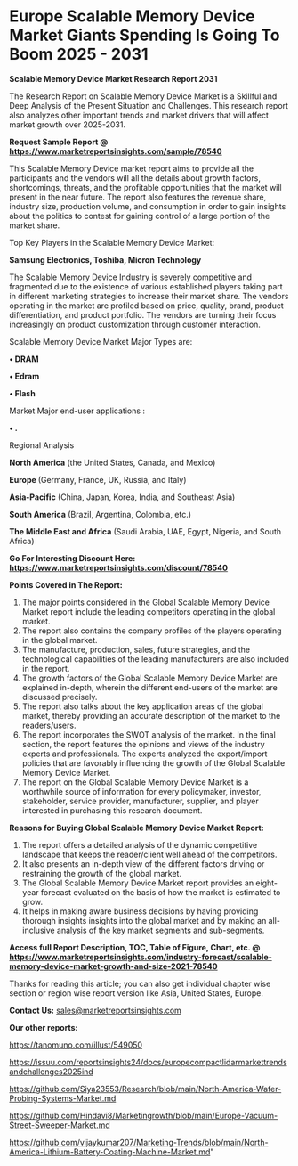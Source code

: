 # Europe Scalable Memory Device Market Giants Spending Is Going To Boom 2025 - 2031

<strong>Scalable Memory Device Market Research Report 2031</strong>

The Research Report on Scalable Memory Device Market is a Skillful and Deep Analysis of the Present Situation and Challenges. This research report also analyzes other important trends and market drivers that will affect market growth over 2025-2031.

<strong>Request Sample Report @ <a href=https://www.marketreportsinsights.com/sample/78540>https://www.marketreportsinsights.com/sample/78540</a></strong>

This Scalable Memory Device market report aims to provide all the participants and the vendors will all the details about growth factors, shortcomings, threats, and the profitable opportunities that the market will present in the near future. The report also features the revenue share, industry size, production volume, and consumption in order to gain insights about the politics to contest for gaining control of a large portion of the market share.

Top Key Players in the Scalable Memory Device Market:

<strong>Samsung Electronics, Toshiba, Micron Technology</strong>

The Scalable Memory Device Industry is severely competitive and fragmented due to the existence of various established players taking part in different marketing strategies to increase their market share. The vendors operating in the market are profiled based on price, quality, brand, product differentiation, and product portfolio. The vendors are turning their focus increasingly on product customization through customer interaction.

Scalable Memory Device Market Major Types are:

<strong>• DRAM

• Edram

• Flash</strong>

Market Major end-user applications :

<strong>• .</strong>

Regional Analysis

</u><strong><b>North America</b></strong> (the United States, Canada, and Mexico)

<strong><b>Europe </b></strong>(Germany, France, UK, Russia, and Italy)

<strong><b>Asia-Pacific</b></strong> (China, Japan, Korea, India, and Southeast Asia)

<strong><b>South America</b></strong> (Brazil, Argentina, Colombia, etc.)

<strong><b>The Middle East and Africa</b></strong> (Saudi Arabia, UAE, Egypt, Nigeria, and South Africa)

<strong>Go For Interesting Discount Here: <a href=https://www.marketreportsinsights.com/discount/78540>https://www.marketreportsinsights.com/discount/78540</a></strong>

<strong>Points Covered in The Report:</strong>
<ol>
  <li>The major points considered in the Global Scalable Memory Device Market report include the leading competitors operating in the global market.</li>
  <li>The report also contains the company profiles of the players operating in the global market.</li>
  <li>The manufacture, production, sales, future strategies, and the technological capabilities of the leading manufacturers are also included in the report.</li>
  <li>The growth factors of the Global Scalable Memory Device Market are explained in-depth, wherein the different end-users of the market are discussed precisely.</li>
  <li>The report also talks about the key application areas of the global market, thereby providing an accurate description of the market to the readers/users.</li>
  <li>The report incorporates the SWOT analysis of the market. In the final section, the report features the opinions and views of the industry experts and professionals. The experts analyzed the export/import policies that are favorably influencing the growth of the Global Scalable Memory Device Market.</li>
  <li>The report on the Global Scalable Memory Device Market is a worthwhile source of information for every policymaker, investor, stakeholder, service provider, manufacturer, supplier, and player interested in purchasing this research document.</li>
</ol>
<strong>Reasons for Buying Global Scalable Memory Device Market Report:</strong>

<ol>
  <li>The report offers a detailed analysis of the dynamic competitive landscape that keeps the reader/client well ahead of the competitors.</li>
  <li>It also presents an in-depth view of the different factors driving or restraining the growth of the global market.</li>
  <li>The Global Scalable Memory Device Market report provides an eight-year forecast evaluated on the basis of how the market is estimated to grow.</li>
  <li>It helps in making aware business decisions by having providing thorough insights insights into the global market and by making an all-inclusive analysis of the key market segments and sub-segments.</li>
</ol>
<strong>Access full Report Description, TOC, Table of Figure, Chart, etc. @ <a href=https://www.marketreportsinsights.com/industry-forecast/scalable-memory-device-market-growth-and-size-2021-78540>https://www.marketreportsinsights.com/industry-forecast/scalable-memory-device-market-growth-and-size-2021-78540</a></strong>


Thanks for reading this article; you can also get individual chapter wise section or region wise report version like Asia, United States, Europe.

<strong>Contact Us:</strong>
sales@marketreportsinsights.com

<strong>Our other reports:</strong>

<a href=https://tanomuno.com/illust/549050>https://tanomuno.com/illust/549050</a>

<a href=https://issuu.com/reportsinsights24/docs/europecompactlidarmarkettrendsandchallenges2025ind>https://issuu.com/reportsinsights24/docs/europecompactlidarmarkettrendsandchallenges2025ind</a>

<a href=https://github.com/Siya23553/Research/blob/main/North-America-Wafer-Probing-Systems-Market.md>https://github.com/Siya23553/Research/blob/main/North-America-Wafer-Probing-Systems-Market.md</a>

<a href=https://github.com/Hindavi8/Marketingrowth/blob/main/Europe-Vacuum-Street-Sweeper-Market.md>https://github.com/Hindavi8/Marketingrowth/blob/main/Europe-Vacuum-Street-Sweeper-Market.md</a>

<a href=https://github.com/vijaykumar207/Marketing-Trends/blob/main/North-America-Lithium-Battery-Coating-Machine-Market.md>https://github.com/vijaykumar207/Marketing-Trends/blob/main/North-America-Lithium-Battery-Coating-Machine-Market.md</a>"
